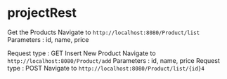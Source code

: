 # projectRest

Get the Products 
Navigate to `http://localhost:8080/Product/list` 
Parameters : id, name, price 

Request type : GET Insert New Product 
Navigate to `http://localhost:8080/Product/add` 
Parameters : id, name, price
Request type : POST
Navigate to `http://localhost:8080/Product/list/{id}4`
